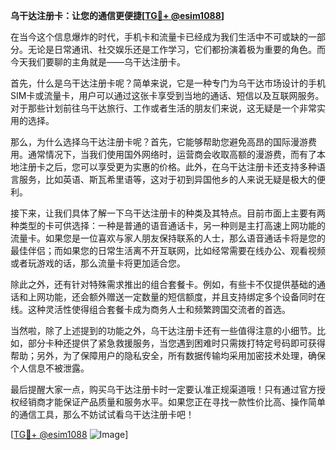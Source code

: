 **乌干达注册卡：让您的通信更便捷[[TG💪+ @esim1088](https://t.me/s/esim1088)]**

在当今这个信息爆炸的时代，手机卡和流量卡已经成为我们生活中不可或缺的一部分。无论是日常通讯、社交娱乐还是工作学习，它们都扮演着极为重要的角色。而今天我们要聊的主角就是——乌干达注册卡。

首先，什么是乌干达注册卡呢？简单来说，它是一种专门为乌干达市场设计的手机SIM卡或流量卡，用户可以通过这张卡享受到当地的通话、短信以及互联网服务。对于那些计划前往乌干达旅行、工作或者生活的朋友们来说，这无疑是一个非常实用的选择。

那么，为什么选择乌干达注册卡呢？首先，它能够帮助您避免高昂的国际漫游费用。通常情况下，当我们使用国外网络时，运营商会收取高额的漫游费，而有了本地注册卡之后，您可以享受更为实惠的价格。此外，在乌干达注册卡还支持多种语言服务，比如英语、斯瓦希里语等，这对于初到异国他乡的人来说无疑是极大的便利。

接下来，让我们具体了解一下乌干达注册卡的种类及其特点。目前市面上主要有两种类型的卡可供选择：一种是普通的语音通话卡，另一种则是主打高速上网功能的流量卡。如果您是一位喜欢与家人朋友保持联系的人士，那么语音通话卡将是您的最佳伴侣；而如果您的日常生活离不开互联网，比如经常需要在线办公、观看视频或者玩游戏的话，那么流量卡将更加适合您。

除此之外，还有针对特殊需求推出的组合套餐卡。例如，有些卡不仅提供基础的通话和上网功能，还会额外赠送一定数量的短信额度，并且支持绑定多个设备同时在线。这种灵活性使得组合套餐卡成为商务人士和频繁跨国交流者的首选。

当然啦，除了上述提到的功能之外，乌干达注册卡还有一些值得注意的小细节。比如，部分卡种还提供了紧急救援服务，当您遇到困难时只需拨打特定号码即可获得帮助；另外，为了保障用户的隐私安全，所有数据传输均采用加密技术处理，确保个人信息不被泄露。

最后提醒大家一点，购买乌干达注册卡时一定要认准正规渠道哦！只有通过官方授权经销商才能保证产品质量和服务水平。如果您正在寻找一款性价比高、操作简单的通信工具，那么不妨试试看乌干达注册卡吧！

[[TG💪+ @esim1088](https://t.me/s/esim1088) ![Image](https://i.postimg.cc/4NQfJmqS/Snipaste-2025-05-13-00-14-12.png)]